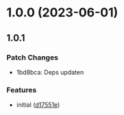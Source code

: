 # 1.0.0 (2023-06-01)

## 1.0.1

### Patch Changes

- 1bd8bca: Deps updaten

### Features

- initial ([d17551e](https://github.com/Neuvernetzung/mongo-clone-db/commit/d17551e26944c07b622fe0c3857a1109ffcd78db))
